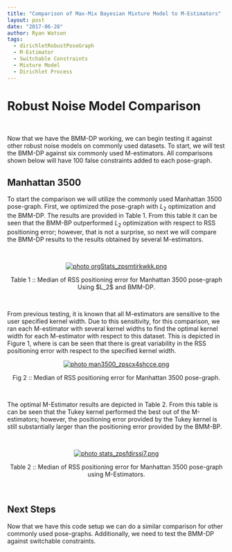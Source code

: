 ```yaml
---
title: "Comparison of Max-Mix Bayesian Mixture Model to M-Estimators"
layout: post
date: "2017-06-28"
author: Ryan Watson 
tags:
  - dirichletRobustPoseGraph
  - M-Estimator
  - Switchable Constraints
  - Mixture Model
  - Dirichlet Process
---
```


# Robust Noise Model Comparison 
<br>

Now that we have the BMM-DP working, we can begin testing it against other robust noise models on commonly used datasets. To start, we will test the BMM-DP  against six commonly used M-estimators. All comparisons shown below will have 100 false constraints added to each pose-graph.
<br>

## Manhattan 3500

To start the comparison we will utilize the commonly used Manhattan 3500 pose-graph. First, we optimized the pose-graph with $L_2$ optimization and the BMM-DP. The results are provided in Table 1. From this table it can be seen that the BMM-BP outperformed $L_2$ optimization with respect to RSS positioning error; however, that is not a surprise, so next we will compare the BMM-DP results to the results obtained by several M-estimators.

<br>
<p align="center">
<a href="https://lh3.googleusercontent.com/WNKQyF9D3uFquId0Zedh8bsUYNT7mNJLh2vvRLAThbApSOBD9oukNBRwoZ6T3RImmleQN759xOVIRdjYQmWeSdjegK4ZCzjoZVH-0dxk-VVXijvluu6lxJsgQ5axApCoaRBR1KWHrw=w395-h78-no" target="_blank"><img src="https://lh3.googleusercontent.com/WNKQyF9D3uFquId0Zedh8bsUYNT7mNJLh2vvRLAThbApSOBD9oukNBRwoZ6T3RImmleQN759xOVIRdjYQmWeSdjegK4ZCzjoZVH-0dxk-VVXijvluu6lxJsgQ5axApCoaRBR1KWHrw=w395-h78-no" border="0" alt=" photo orgStats_zpsmtirkwkk.png"/></a>
</p>
<p align="center">
Table 1 :: Median of RSS positioning error for Manhattan 3500 pose-graph Using $L_2$ and BMM-DP.   
</p>
<br>


From previous testing, it is known that all M-estimators are sensitive to the user specified kernel width. Due to this sensitivity, for this comparison, we ran each M-estimator with several kernel widths to find the optimal kernel width for each M-estimator with respect to this dataset. This is depicted in Figure 1, where is can be seen that there is great variability in the RSS positioning error with respect to the specified kernel width.


<p align="center">
<a href="https://lh3.googleusercontent.com/hxCNOzoKyhdr46NM-Pk7N2bq-XLQGgfrQACsfOlJrZmcsxxyBFFAwsFvET4xZQ5ASN2ALaAEbmr6mLSGJiGm8IqGTOQWowVfHfQrZLrN4hiJDeEzQng4q6eCpn97_O8_65lXx8e6Nw=w630-h332-no" target="_blank"><img src="https://lh3.googleusercontent.com/hxCNOzoKyhdr46NM-Pk7N2bq-XLQGgfrQACsfOlJrZmcsxxyBFFAwsFvET4xZQ5ASN2ALaAEbmr6mLSGJiGm8IqGTOQWowVfHfQrZLrN4hiJDeEzQng4q6eCpn97_O8_65lXx8e6Nw=w630-h332-no" border="0" alt=" photo man3500_zpscx4shcce.png"/></a>
</p>
<p align="center">
Fig 2 :: Median of RSS positioning error for Manhattan 3500 pose-graph.   
</p>
<br>


The optimal M-Estimator results are depicted in Table 2. From this table is can be seen that the Tukey kernel performed the best out of the M-estimators; however, the positioning error provided by the Tukey kernel is still substantially larger than the positioning error provided by the BMM-BP.

<br>

<p align="center">
<a href="https://lh3.googleusercontent.com/WqGZyw_A7fmTsgovfC6W4tDpcVpYHzqmfAZsX1WAWRFpBvrygxzkLAR7EmX-ylABJY6ODuypnMHLoyhLR_KCuS-jDtNDQMRQa_5eq_hZfvaeCVRokbxRCCAFUFm0Y09Kgsinrxc18Q=w467-h154-no" target="_blank"><img src="https://lh3.googleusercontent.com/WqGZyw_A7fmTsgovfC6W4tDpcVpYHzqmfAZsX1WAWRFpBvrygxzkLAR7EmX-ylABJY6ODuypnMHLoyhLR_KCuS-jDtNDQMRQa_5eq_hZfvaeCVRokbxRCCAFUFm0Y09Kgsinrxc18Q=w467-h154-no" border="0" alt=" photo stats_zpsfdirssj7.png"/></a>
</p>
<p align="center">
Table 2 :: Median of RSS positioning error for Manhattan 3500 pose-graph using M-Estimators.   
</p>

<br>



## Next Steps

Now that we have this code setup we can do a similar comparison for other commonly used pose-graphs. Additionally, we need to test the BMM-DP against switchable constraints.

